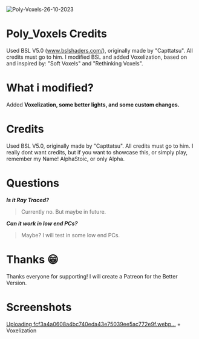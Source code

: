 ![Poly-Voxels-26-10-2023](https://github.com/AlphaStoic/Poly-Voxels/assets/149120746/eab802e3-9bdc-4df2-809b-5a6fff7180ca)
# Poly_Voxels Credits
Used BSL V5.0 (www.bslshaders.com/), originally made by "Capttatsu". All credits must go to him. I modified BSL and added Voxelization, based on and inspired by: "Soft Voxels" and "Rethinking Voxels". 

# What i modified?
Added **Voxelization, some better lights, and some custom changes.**

# Credits
Used BSL V5.0, originally made by "Capttatsu". All credits must go to him. I really dont want credits, but if you want to showcase this, or simply play, remember my Name!
AlphaStoic, or only Alpha.

# Questions
_**Is it Ray Traced?**_
> Currently no. But maybe in future.


_**Can it work in low end PCs?**_

> Maybe? I will test in some low end PCs.

# Thanks 😁
Thanks everyone for supporting! I will create a Patreon for the Better Version.

# Screenshots

[Uploading fcf3a4a0608a4bc740eda43e75039ee5ac772e9f.webp…]() + Voxelization





